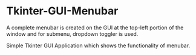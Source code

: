 # Tkinter-GUI-Menubar
A complete menubar is created on the GUI at the top-left portion of the window and for submenu, dropdown toggler is used.  

Simple Tkinter GUI Application which shows the functionality of menubar. 
